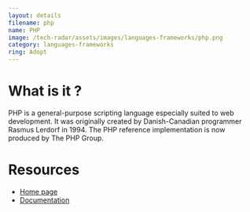 ```yaml
---
layout: details
filename: php
name: PHP
image: /tech-radar/assets/images/languages-frameworks/php.png 
category: languages-frameworks
ring: Adopt
---
```


# What is it ?
PHP is a general-purpose scripting language especially suited to web development. It was originally created by Danish-Canadian programmer Rasmus Lerdorf in 1994. The PHP reference implementation is now produced by The PHP Group.



# Resources
- [Home page](https://www.php.net/)
- [Documentation](https://www.php.net/docs.php)

